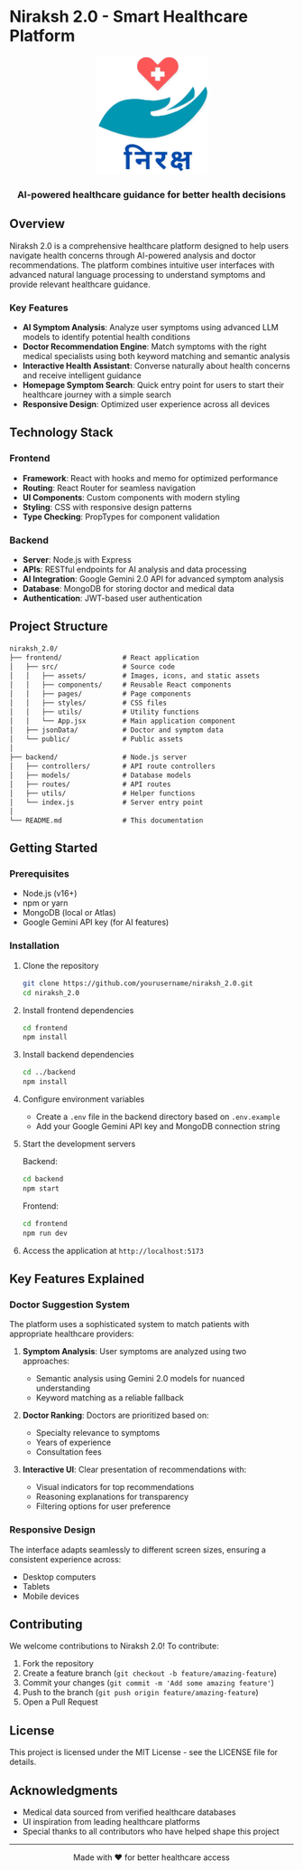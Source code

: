 # Niraksh 2.0 - Smart Healthcare Platform

<div align="center">
  <img src="frontend/src/assets/brandLogo.png" alt="Niraksh Logo" width="200">
  <br>
  <h3>AI-powered healthcare guidance for better health decisions</h3>
</div>

## Overview

Niraksh 2.0 is a comprehensive healthcare platform designed to help users navigate health concerns through AI-powered analysis and doctor recommendations. The platform combines intuitive user interfaces with advanced natural language processing to understand symptoms and provide relevant healthcare guidance.

### Key Features

-   **AI Symptom Analysis**: Analyze user symptoms using advanced LLM models to identify potential health conditions
-   **Doctor Recommendation Engine**: Match symptoms with the right medical specialists using both keyword matching and semantic analysis
-   **Interactive Health Assistant**: Converse naturally about health concerns and receive intelligent guidance
-   **Homepage Symptom Search**: Quick entry point for users to start their healthcare journey with a simple search
-   **Responsive Design**: Optimized user experience across all devices

## Technology Stack

### Frontend

-   **Framework**: React with hooks and memo for optimized performance
-   **Routing**: React Router for seamless navigation
-   **UI Components**: Custom components with modern styling
-   **Styling**: CSS with responsive design patterns
-   **Type Checking**: PropTypes for component validation

### Backend

-   **Server**: Node.js with Express
-   **APIs**: RESTful endpoints for AI analysis and data processing
-   **AI Integration**: Google Gemini 2.0 API for advanced symptom analysis
-   **Database**: MongoDB for storing doctor and medical data
-   **Authentication**: JWT-based user authentication

## Project Structure

```
niraksh_2.0/
├── frontend/               # React application
│   ├── src/                # Source code
│   │   ├── assets/         # Images, icons, and static assets
│   │   ├── components/     # Reusable React components
│   │   ├── pages/          # Page components
│   │   ├── styles/         # CSS files
│   │   ├── utils/          # Utility functions
│   │   └── App.jsx         # Main application component
│   ├── jsonData/           # Doctor and symptom data
│   └── public/             # Public assets
│
├── backend/                # Node.js server
│   ├── controllers/        # API route controllers
│   ├── models/             # Database models
│   ├── routes/             # API routes
│   ├── utils/              # Helper functions
│   └── index.js            # Server entry point
│
└── README.md               # This documentation
```

## Getting Started

### Prerequisites

-   Node.js (v16+)
-   npm or yarn
-   MongoDB (local or Atlas)
-   Google Gemini API key (for AI features)

### Installation

1. Clone the repository

    ```bash
    git clone https://github.com/yourusername/niraksh_2.0.git
    cd niraksh_2.0
    ```

2. Install frontend dependencies

    ```bash
    cd frontend
    npm install
    ```

3. Install backend dependencies

    ```bash
    cd ../backend
    npm install
    ```

4. Configure environment variables

    - Create a `.env` file in the backend directory based on `.env.example`
    - Add your Google Gemini API key and MongoDB connection string

5. Start the development servers

    Backend:

    ```bash
    cd backend
    npm start
    ```

    Frontend:

    ```bash
    cd frontend
    npm run dev
    ```

6. Access the application at `http://localhost:5173`

## Key Features Explained

### Doctor Suggestion System

The platform uses a sophisticated system to match patients with appropriate healthcare providers:

1. **Symptom Analysis**: User symptoms are analyzed using two approaches:

    - Semantic analysis using Gemini 2.0 models for nuanced understanding
    - Keyword matching as a reliable fallback

2. **Doctor Ranking**: Doctors are prioritized based on:

    - Specialty relevance to symptoms
    - Years of experience
    - Consultation fees

3. **Interactive UI**: Clear presentation of recommendations with:
    - Visual indicators for top recommendations
    - Reasoning explanations for transparency
    - Filtering options for user preference

### Responsive Design

The interface adapts seamlessly to different screen sizes, ensuring a consistent experience across:

-   Desktop computers
-   Tablets
-   Mobile devices

## Contributing

We welcome contributions to Niraksh 2.0! To contribute:

1. Fork the repository
2. Create a feature branch (`git checkout -b feature/amazing-feature`)
3. Commit your changes (`git commit -m 'Add some amazing feature'`)
4. Push to the branch (`git push origin feature/amazing-feature`)
5. Open a Pull Request

## License

This project is licensed under the MIT License - see the LICENSE file for details.

## Acknowledgments

-   Medical data sourced from verified healthcare databases
-   UI inspiration from leading healthcare platforms
-   Special thanks to all contributors who have helped shape this project

---

<div align="center">
  <p>Made with ❤️ for better healthcare access</p>
</div>
